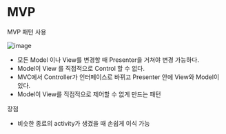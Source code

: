 # MVP
MVP 패턴 사용

![image](https://github.com/SW0929/MVP/assets/97885055/1c9055f4-7328-48ce-8ce1-25016f538489)


- 모든 Model 이나 View를 변경할 때 Presenter을 거쳐야 변경 가능하다.
- Model이 View 를 직접적으로 Control 할 수 없다.
- MVC에서 Controller가 인터페이스로 바뀌고 Presenter 안에 View와 Model이 있다.
- Model이 View를 직접적으로 제어할 수 없게 만드는 패턴

장점
- 비슷한 종료의 activity가 생겼을 때 손쉽게 이식 가능
